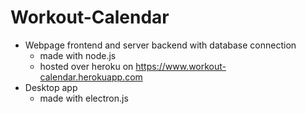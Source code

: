# Workout-Calendar

-   Webpage frontend and server backend with database connection
    -   made with node.js
    -   hosted over heroku on https://www.workout-calendar.herokuapp.com
-   Desktop app
    -   made with electron.js
